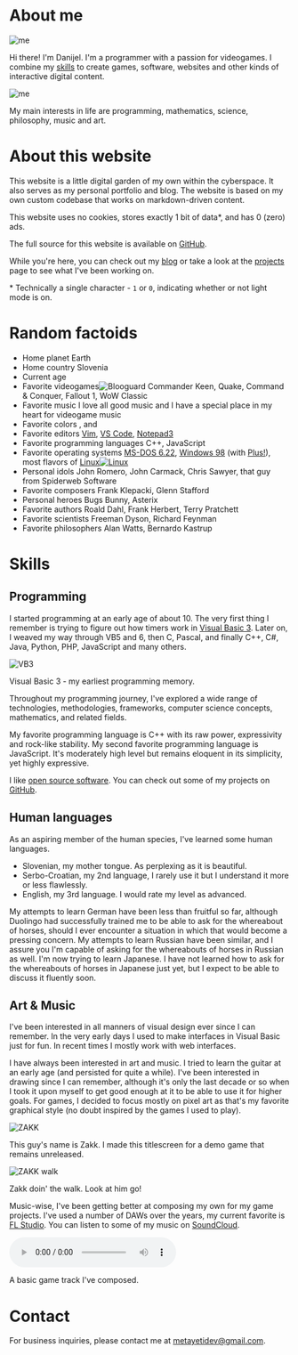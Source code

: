 # About me

<img class="me desktop" src="/content/static/images/me.jpg" alt="me">

Hi there! I'm Danijel. I'm a programmer with a passion for videogames. I combine my [skills](#skills) to create games, software, websites and other kinds of interactive digital content.

<img class="me mobile" src="/content/static/images/me.jpg" alt="me">

My main interests in life are programming, mathematics, science, philosophy, music and art.

# About this website

This website is a little digital garden of my own within the cyberspace. It also serves as my personal portfolio and blog. The website is based on my own custom codebase that works on markdown-driven content.

This website uses no cookies, stores exactly 1 bit of data*, and has 0 (zero) ads.

The full source for this website is available on [GitHub](https://github.com/metayeti/metayeti.net).

While you're here, you can check out my [blog](/blog) or take a look at the [projects](/projects) page to see what I've been working on.

<p class="footnote">* Technically a single character - <code>1</code> or <code>0</code>, indicating whether or not light mode is on.</p>

# Random factoids

<div class="factoids">
	<ul>
		<li>
			<span class="factoid">Home planet</span>
			<span class="value">Earth</span>
		</li>
		<li>
			<span class="factoid">Home country</span>
			<span class="value">Slovenia</span>
		</li>
		<li>
			<span class="factoid">Current age</span>
			<span class="value current-age"></span>
		</li>
		<li>
			<span class="factoid">Favorite videogames<img class="pixelated blooguard" src="/content/static/images/blooguard.gif" alt="Blooguard"></span>
			<span class="value"><span class="text-flavor">Commander Keen</span>, Quake, Command & Conquer, Fallout 1, WoW Classic</span>
		</li>
		<li>
			<span class="factoid">Favorite music</span>
			<span class="value">I love all <a class="link music" target="_blank">good music</a> and I have a special place in my heart for <a class="link music" target="_blank">videogame music</a></span>
		</li>
		<li>
			<span class="factoid">Favorite colors</span>
			<span class="value"><span class="color-box bg-[#77776b]"></span>, <span class="color-box bg-[#47d6ab]"></span> and <span class="color-box bg-[#645892]"></span></span>
		</li>
		<li>
			<span class="factoid">Favorite editors</span>
			<span class="value"><a class="link" href="https://www.vim.org/" target="_blank">Vim</a>, <a class="link" href="https://code.visualstudio.com/" target="_blank">VS Code</a>, <a class="link" href="https://rizonesoft.com/downloads/notepad3/" target="_blank">Notepad3</a></span>
		</li>
		<li>
			<span class="factoid">Favorite programming languages</span>
			<span class="value">C++, JavaScript</span>
		</li>
		<li>
			<span class="factoid">Favorite operating systems</span>
			<span class="value"><a class="link" href="https://winworldpc.com/product/ms-dos/622" target="_blank">MS-DOS 6.22</a>, <a class="link" href="https://winworldpc.com/product/windows-98/98-second-edition" target="_blank">Windows 98</a> (with <a class="link" href="https://winworldpc.com/product/plus/1998" target="_blank">Plus!</a>), most flavors of <a class="link" href="https://www.linux.org/" target="_blank"><span>Linux</span><img class="inline-block size-8" alt="Linux" src="/content/static/images/linux.png"></a></span>
		</li>
		<li>
			<span class="factoid">Personal idols</span>
			<span class="value">John Romero, John Carmack, Chris Sawyer, that guy from Spiderweb Software</span>
		</li>
		<li>
			<span class="factoid">Favorite composers</span>
			<span class="value">Frank Klepacki, Glenn Stafford</span>
		</li>
		<li>
			<span class="factoid">Personal heroes</span>
			<span class="value">Bugs Bunny, Asterix</span>
		</li>
		<li>
			<span class="factoid">Favorite authors</span>
			<span class="value">Roald Dahl, Frank Herbert, Terry Pratchett</span>
		</li>
		<li>
			<span class="factoid">Favorite scientists</span>
			<span class="value">Freeman Dyson, Richard Feynman</span>
		</li>
		<li>
			<span class="factoid">Favorite philosophers</span>
			<span class="value">Alan Watts, Bernardo Kastrup</span>
		</li>
	</ul>
</div>

# Skills

## Programming

I started programming at an early age of about 10. The very first thing I remember is trying to figure out how timers work in [Visual Basic 3](https://winworldpc.com/product/microsoft-visual-bas/30). Later on, I weaved my way through VB5 and 6, then C, Pascal, and finally C++, C#, Java, Python, PHP, JavaScript and many others.

<img src="/content/static/images/vb3.png" alt="VB3">
<p class="caption">Visual Basic 3 - my earliest programming memory.</p>

Throughout my programming journey, I've explored a wide range of technologies, methodologies, frameworks, computer science concepts, mathematics, and related fields.

My favorite programming language is C++ with its raw power, expressivity and rock-like stability. My second favorite programming language is JavaScript. It's moderately high level but remains eloquent in its simplicity, yet highly expressive.

I like [open source software](https://en.wikipedia.org/wiki/Open-source_software). You can check out some of my projects on [GitHub](https://github.com/metayeti).

## Human languages

As an aspiring member of the human species, I've learned some human languages.

- Slovenian, my mother tongue. As perplexing as it is beautiful.
- Serbo-Croatian, my 2nd language, I rarely use it but I understand it more or less flawlessly.
- English, my 3rd language. I would rate my level as advanced.

<p class="smol fancy-block">My attempts to learn German have been less than fruitful so far, although Duolingo had successfully trained me to be able to ask for the whereabout of horses, should I ever encounter a situation in which that would become a pressing concern. My attempts to learn Russian have been similar, and I assure you I'm capable of asking for the whereabouts of horses in Russian as well. I'm now trying to learn Japanese. I have not learned how to ask for the whereabouts of horses in Japanese just yet, but I expect to be able to discuss it fluently soon.</p>

## Art & Music

I've been interested in all manners of visual design ever since I can remember. In the very early days I used to make interfaces in Visual Basic just for fun. In recent times I mostly work with web interfaces.

I have always been interested in art and music. I tried to learn the guitar at an early age (and persisted for quite a while). I've been interested in drawing since I can remember, although it's only the last decade or so when I took it upon myself to get good enough at it to be able to use it for higher goals. For games, I decided to focus mostly on pixel art as that's my favorite graphical style (no doubt inspired by the games I used to play).

<img class="pixelated w-[420px]" src="/content/static/images/zakk.png" alt="ZAKK">
<p class="caption">This guy's name is Zakk. I made this titlescreen for a demo game that remains unreleased.</p>

<img class="pixelated" src="/content/static/images/zakk_sprite.gif" alt="ZAKK walk">
<p class="caption">Zakk doin' the walk. Look at him go!</p>

Music-wise, I've been getting better at composing my own for my game projects. I've used a number of DAWs over the years, my current favorite is [FL Studio](https://www.image-line.com/fl-studio). You can listen to some of my music on [SoundCloud](https://soundcloud.com/metayeti).

<div><audio controls src="/content/static/audio/game_track.mp3"></audio></div>
<p class="caption">A basic game track I've composed.</p>

# Contact

For business inquiries, please contact me at <metayetidev@gmail.com>.
